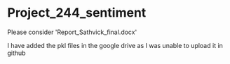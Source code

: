 # Project_244_sentiment

Please consider 'Report_Sathvick_final.docx'

I have added the pkl files in the google drive as I was unable to upload it in github
